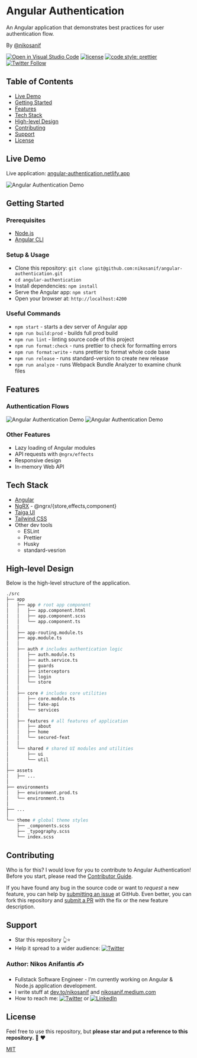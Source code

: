 # Angular Authentication

An Angular application that demonstrates best practices for user authentication flow.

By [@nikosanif](https://twitter.com/nikosanif)

[![Open in Visual Studio Code](https://open.vscode.dev/badges/open-in-vscode.svg)](https://open.vscode.dev/nikosanif/angular-authentication)
[![license](https://img.shields.io/github/license/nikosanif/angular-authentication.svg)](https://github.com/nikosanif/angular-authentication/blob/main/LICENSE)
[![code style: prettier](https://img.shields.io/badge/code_style-prettier-ff69b4.svg)](https://github.com/prettier/prettier)
[![Twitter Follow](https://img.shields.io/twitter/follow/nikosanif.svg?style=social&label=Follow)](https://twitter.com/nikosanif)

## Table of Contents

- [Live Demo](#live-demo)
- [Getting Started](#getting-started)
- [Features](#features)
- [Tech Stack](#tech-stack)
- [High-level Design](#high-level-design)
- [Contributing](#contributing)
- [Support](#support)
- [License](#license)

## Live Demo

Live application: [angular-authentication.netlify.app](https://angular-authentication.netlify.app/)

![Angular Authentication Demo](https://raw.githubusercontent.com/nikosanif/angular-authentication/main/meta/app-preview.png)

## Getting Started

### Prerequisites

- [Node.js](https://nodejs.org/en/)
- [Angular CLI](https://angular.io/cli)

### Setup & Usage

- Clone this repository: `git clone git@github.com:nikosanif/angular-authentication.git`
- `cd angular-authentication`
- Install dependencies: `npm install`
- Serve the Angular app: `npm start`
- Open your browser at: `http://localhost:4200`

### Useful Commands

- `npm start` - starts a dev server of Angular app
- `npm run build:prod` - builds full prod build
- `npm run lint` - linting source code of this project
- `npm run format:check` - runs prettier to check for formatting errors
- `npm run format:write` - runs prettier to format whole code base
- `npm run release` - runs standard-version to create new release
- `npm run analyze` - runs Webpack Bundle Analyzer to examine chunk files

## Features

### Authentication Flows

![Angular Authentication Demo](https://raw.githubusercontent.com/nikosanif/angular-authentication/main/meta/auth-init-flow.png)
![Angular Authentication Demo](https://raw.githubusercontent.com/nikosanif/angular-authentication/main/meta/auth-login-flow.png)

### Other Features

- Lazy loading of Angular modules
- API requests with `@ngrx/effects`
- Responsive design
- In-memory Web API

## Tech Stack

- [Angular](https://angular.io/)
- [NgRX](https://ngrx.io/) - @ngrx/{store,effects,component}
- [Taiga UI](https://taiga-ui.dev/)
- [Tailwind CSS](https://tailwindcss.com/)
- Other dev tools
  - ESLint
  - Prettier
  - Husky
  - standard-vesrion

## High-level Design

Below is the high-level structure of the application.

```sh
./src
├── app
│   ├── app # root app component
│   │   ├── app.component.html
│   │   ├── app.component.scss
│   │   └── app.component.ts
│   │
│   ├── app-routing.module.ts
│   ├── app.module.ts
│   │
│   ├── auth # includes authentication logic
│   │   ├── auth.module.ts
│   │   ├── auth.service.ts
│   │   ├── guards
│   │   ├── interceptors
│   │   ├── login
│   │   └── store
│   │
│   ├── core # includes core utilities
│   │   ├── core.module.ts
│   │   ├── fake-api
│   │   └── services
│   │
│   ├── features # all features of application
│   │   ├── about
│   │   ├── home
│   │   └── secured-feat
│   │
│   └── shared # shared UI modules and utilities
│       ├── ui
│       └── util
│
├── assets
│   ├── ...
│
├── environments
│   ├── environment.prod.ts
│   └── environment.ts
│
├── ...
│
└── theme # global theme styles
    ├── _components.scss
    ├── _typography.scss
    └── index.scss
```

## Contributing

Who is for this? I would love for you to contribute to Angular Authentication! Before you start, please read the [Contributor Guide](https://github.com/nikosanif/angular-authentication/blob/main/CONTRIBUTING.md).

If you have found any bug in the source code or want to _request_ a new feature, you can help by [submitting an issue](https://github.com/nikosanif/angular-authentication/issues/new/choose) at GitHub. Even better, you can fork this repository and [submit a PR](https://github.com/nikosanif/angular-authentication/compare) with the fix or the new feature description.

## Support

- Star this repository 👆⭐️
- Help it spread to a wider audience: [![Twitter](https://img.shields.io/twitter/url/https/twitter.com/nikosanif.svg?style=social&label=Tweet)](https://twitter.com/intent/tweet?text=An%20Angular%20application%20that%20demonstrates%20best%20practices%20for%20user%20authentication.%0A%0A%40nikosanif%20%0A%F0%9F%94%97%20https%3A%2F%2Fgithub.com%2Fnikosanif%2Fangular-authentication%0A%0A&hashtags=Angular,NgRx,TaigaUI,tailwindcss,ngAuth)

### Author: Nikos Anifantis ✍️

- Fullstack Software Engineer - I’m currently working on Angular & Node.js application development.
- I write stuff at [dev.to/nikosanif](https://dev.to/nikosanif) and [nikosanif.medium.com](https://nikosanif.medium.com/)
- How to reach me: [![Twitter](https://img.shields.io/twitter/url/https/twitter.com/nikosanif.svg?style=social&label=Follow%20nikosanif)](https://twitter.com/nikosanif) or [![LinkedIn](https://img.shields.io/badge/LinkedIn-blue?style=social&style=flat&logo=linkedin&labelColor=blue&label=Connect%20Nikos%20Anifantis)](https://www.linkedin.com/in/nikosanifantis/)

## License

Feel free to use this repository, but **please star and put a reference to this repository.** :pray: :heart:

[MIT](https://opensource.org/licenses/MIT)
